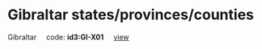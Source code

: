 # Gibraltar states/provinces/counties
Gibraltar&nbsp;&nbsp;&nbsp;&nbsp;&nbsp;code: **id3:GI-X01**&nbsp;&nbsp;&nbsp;&nbsp;&nbsp;[view](../export/geojson/medium/id3/gi/x01.geojson)&nbsp;&nbsp;&nbsp;&nbsp;&nbsp;

